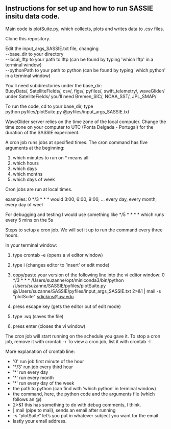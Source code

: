 ## Instructions for set up and how to run SASSIE insitu data code. 

Main code is plotSuite.py, which collects, plots and writes data to .csv files.

Clone this repository. 

Edit the input_args_SASSIE.txt file, changing <br/>
	--base_dir to your directory <br/> 
	--local_lftp to your path to lftp (can be found by typing 'which lftp' in a terminal window) <br/> 
	--pythonPath to your path to python (can be found by typing 'which python' in a terminal window) <br/>
	
You’ll need subdirectories under the base_dir: <br/>
BuoyData/, SatelliteFields/, csv/, figs/, pyfiles/, swift_telemetry/, waveGlider/<br/>
	under SatelliteFields/ you’ll need Bremen_SIC/, NOAA_SST/, JPL_SMAP/
	
To run the code, cd to your base_dir, type<br/>
python pyfiles/plotSuite.py @pyfiles/input_args_SASSIE.txt
	
WaveGlider server relies on the time zone of the local computer. Change the time zone
on your computer to UTC (Ponta Delgada - Portugal) for the duration of the SASSIE experiment.

A cron job runs jobs at specified times. The cron command has five arguments at the beginning:
1. which minutes to run on    * means all
2. which hours
3. which days
4. which months
5. which days of week

Cron jobs are run at local times.

examples:
0 */3 * * *
would 3:00, 6:00, 9:00, ... every day, every month, every day of weel

For debugging and testing I would use something like
*/5 * * * *        which runs every 5 mins on the 5s

Steps to setup a cron job. We will set it up to run the command every three hours. 

In your terminal window:

1. type crontab -e		(opens a vi editor window)
2. type i	    		  (changes editor to ‘insert’ or edit mode)
3. copy/paste your version of the following line into the vi editor window:
0 */3 * * * /Users/suzanne/opt/miniconda3/bin/python /Users/suzanne/SASSIE/pyfiles/plotSuite.py @/Users/suzanne/SASSIE/pyfiles/input_args_SASSIE.txt 2>&1 | mail -s "plotSuite" sdickins@uw.edu

4. press escape key	(gets the editor out of edit mode)
5. type :wq		(saves the file)
6. press enter		(closes the vi window)

The cron job will start running on the schedule you gave it.
To stop a cron job, remove it with crontab -r
To view a cron job, list it with crontab -l


 More explanation of crontab line:
* '0'	run job first minute of the hour
* '*/3'	run job every third hour
* '*'	run every day
* '*'	run every month
* '*'	run every day of the week
* the path to python	(can find with ‘which python’ in terminal window)
* the command, here, the python code and the arguments file (which follows an @)
* 2>&1	this has something to do with debug comments, I think. 
* | mail 	(pipe to mail), sends an email after running
* -s “plotSuite”	let’s you put in whatever subject you want for the email
* lastly 		your email address.


